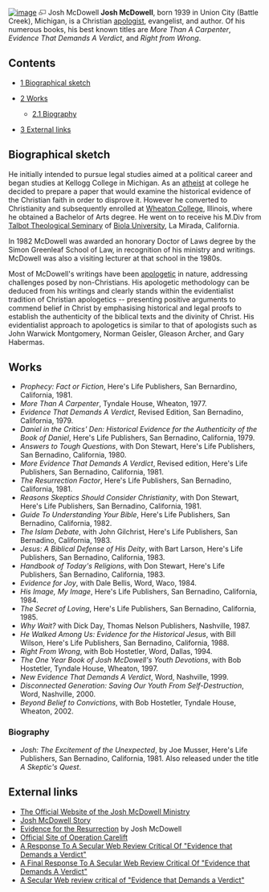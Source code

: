 [![image](images/thumb/1/16/Mcdowell.jpg/180px-Mcdowell.jpg)](http://www.theopedia.com/File:Mcdowell.jpg)
[![image](data:image/png;base64,iVBORw0KGgoAAAANSUhEUgAAAA8AAAALCAAAAACFLIiAAAAAAnRSTlMA/1uRIrUAAABPSURBVAjXY/j///+5vXDwjAHIr26ZAgXZe8H8a/+hoIcw/9nevdVL9+79DuPvzQYZFPUezu8BMZLXgkExnD8HAu6hqv//n+HZVjD4DuUDAKlChD3fj6aPAAAAAElFTkSuQmCC)](http://www.theopedia.com/File:Mcdowell.jpg "Enlarge")
Josh McDowell
**Josh McDowell**, born 1939 in Union City (Battle Creek),
Michigan, is a Christian [apologist](Apologetics "Apologetics"),
evangelist, and author. Of his numerous books, his best known
titles are *More Than A Carpenter*,
*Evidence That Demands A Verdict*, and *Right from Wrong*.

## Contents

-   [1 Biographical sketch](#Biographical_sketch)
-   [2 Works](#Works)
    -   [2.1 Biography](#Biography)

-   [3 External links](#External_links)

## Biographical sketch

He initially intended to pursue legal studies aimed at a political
career and began studies at Kellogg College in Michigan. As an
[atheist](Atheism "Atheism") at college he decided to prepare a
paper that would examine the historical evidence of the Christian
faith in order to disprove it. However he converted to Christianity
and subsequently enrolled at
[Wheaton College](Wheaton_College "Wheaton College"), Illinois,
where he obtained a Bachelor of Arts degree. He went on to receive
his M.Div from
[Talbot Theological Seminary](Talbot_School_of_Theology "Talbot School of Theology")
of [Biola University](Biola_University "Biola University"), La
Mirada, California.

In 1982 McDowell was awarded an honorary Doctor of Laws degree by
the Simon Greenleaf School of Law, in recognition of his ministry
and writings. McDowell was also a visiting lecturer at that school
in the 1980s.

Most of McDowell's writings have been
[apologetic](Apologetics "Apologetics") in nature, addressing
challenges posed by non-Christians. His apologetic methodology can
be deduced from his writings and clearly stands within the
evidentialist tradition of Christian apologetics -- presenting
positive arguments to commend belief in Christ by emphasising
historical and legal proofs to establish the authenticity of the
biblical texts and the divinity of Christ. His evidentialist
approach to apologetics is similar to that of apologists such as
John Warwick Montgomery, Norman Geisler, Gleason Archer, and Gary
Habermas.

## Works

-   *Prophecy: Fact or Fiction*, Here's Life Publishers, San
    Bernardino, California, 1981.
-   *More Than A Carpenter*, Tyndale House, Wheaton, 1977.
-   *Evidence That Demands A Verdict*, Revised Edition, San
    Bernadino, California, 1979.
-   *Daniel in the Critics' Den: Historical Evidence for the Authenticity of the Book of Daniel*,
    Here's Life Publishers, San Bernadino, California, 1979.
-   *Answers to Tough Questions*, with Don Stewart, Here's Life
    Publishers, San Bernadino, California, 1980.
-   *More Evidence That Demands A Verdict*, Revised edition, Here's
    Life Publishers, San Bernadino, California, 1981.
-   *The Resurrection Factor*, Here's Life Publishers, San
    Bernadino, California, 1981.
-   *Reasons Skeptics Should Consider Christianity*, with Don
    Stewart, Here's Life Publishers, San Bernadino, California, 1981.
-   *Guide To Understanding Your Bible*, Here's Life Publishers,
    San Bernadino, California, 1982.
-   *The Islam Debate*, with John Gilchrist, Here's Life
    Publishers, San Bernadino, California, 1983.
-   *Jesus: A Biblical Defense of His Deity*, with Bart Larson,
    Here's Life Publishers, San Bernadino, California, 1983.
-   *Handbook of Today's Religions*, with Don Stewart, Here's Life
    Publishers, San Bernadino, California, 1983.
-   *Evidence for Joy*, with Dale Bellis, Word, Waco, 1984.
-   *His Image, My Image*, Here's Life Publishers, San Bernadino,
    California, 1984.
-   *The Secret of Loving*, Here's Life Publishers, San Bernadino,
    California, 1985.
-   *Why Wait?* with Dick Day, Thomas Nelson Publishers, Nashville,
    1987.
-   *He Walked Among Us: Evidence for the Historical Jesus*, with
    Bill Wilson, Here's Life Publishers, San Bernadino, California,
    1988.
-   *Right From Wrong*, with Bob Hostetler, Word, Dallas, 1994.
-   *The One Year Book of Josh McDowell's Youth Devotions*, with
    Bob Hostetler, Tyndale House, Wheaton, 1997.
-   *New Evidence That Demands A Verdict*, Word, Nashville, 1999.
-   *Disconnected Generation: Saving Our Youth From Self-Destruction*,
    Word, Nashville, 2000.
-   *Beyond Belief to Convictions*, with Bob Hostetler, Tyndale
    House, Wheaton, 2002.

### Biography

-   *Josh: The Excitement of the Unexpected*, by Joe Musser, Here's
    Life Publishers, San Bernadino, California, 1981. Also released
    under the title *A Skeptic's Quest*.

## External links

-   [The Official Website of the Josh McDowell Ministry](http://www.josh.org/)
-   [Josh McDowell Story](http://www.christianstoriesonline.com/josh_mcdowell.html)
-   [Evidence for the Resurrection](http://www.leaderu.com/everystudent/easter/articles/josh2.html)
    by Josh McDowell
-   [Official Site of Operation Carelift](http://www.operationcarelift.org/default.cfm)
-   [A Response To A Secular Web Review Critical Of "Evidence that Demands a Verdict"](http://www.tektonics.org/lp/lowder02.html)
-   [A Final Response To A Secular Web Review Critical Of "Evidence that Demands A Verdict"](http://www.tektonics.org/lp/lowder03.html)
-   [A Secular Web review critical of "Evidence that Demands a Verdict"](http://www.infidels.org/library/modern/jeff_lowder/jury/)




